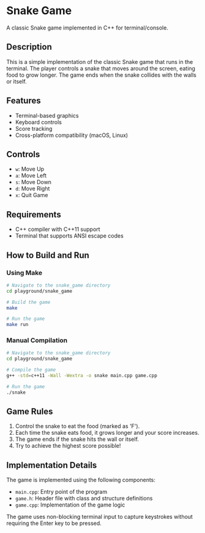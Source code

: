 # Snake Game

A classic Snake game implemented in C++ for terminal/console.

## Description

This is a simple implementation of the classic Snake game that runs in the terminal. The player controls a snake that moves around the screen, eating food to grow longer. The game ends when the snake collides with the walls or itself.

## Features

- Terminal-based graphics
- Keyboard controls
- Score tracking
- Cross-platform compatibility (macOS, Linux)

## Controls

- `w`: Move Up
- `a`: Move Left
- `s`: Move Down
- `d`: Move Right
- `x`: Quit Game

## Requirements

- C++ compiler with C++11 support
- Terminal that supports ANSI escape codes

## How to Build and Run

### Using Make

```bash
# Navigate to the snake_game directory
cd playground/snake_game

# Build the game
make

# Run the game
make run
```

### Manual Compilation

```bash
# Navigate to the snake_game directory
cd playground/snake_game

# Compile the game
g++ -std=c++11 -Wall -Wextra -o snake main.cpp game.cpp

# Run the game
./snake
```

## Game Rules

1. Control the snake to eat the food (marked as 'F').
2. Each time the snake eats food, it grows longer and your score increases.
3. The game ends if the snake hits the wall or itself.
4. Try to achieve the highest score possible!

## Implementation Details

The game is implemented using the following components:

- `main.cpp`: Entry point of the program
- `game.h`: Header file with class and structure definitions
- `game.cpp`: Implementation of the game logic

The game uses non-blocking terminal input to capture keystrokes without requiring the Enter key to be pressed. 